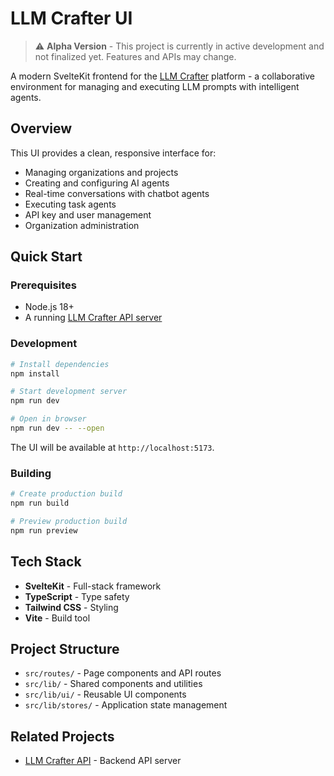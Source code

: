 # LLM Crafter UI

> ⚠️ **Alpha Version** - This project is currently in active development and not finalized yet. Features and APIs may change.

A modern SvelteKit frontend for the [LLM Crafter](https://github.com/LLM-Crafter/llm-crafter) platform - a collaborative environment for managing and executing LLM prompts with intelligent agents.

## Overview

This UI provides a clean, responsive interface for:

- Managing organizations and projects
- Creating and configuring AI agents
- Real-time conversations with chatbot agents
- Executing task agents
- API key and user management
- Organization administration

## Quick Start

### Prerequisites

- Node.js 18+
- A running [LLM Crafter API server](https://github.com/LLM-Crafter/llm-crafter)

### Development

```bash
# Install dependencies
npm install

# Start development server
npm run dev

# Open in browser
npm run dev -- --open
```

The UI will be available at `http://localhost:5173`.

### Building

```bash
# Create production build
npm run build

# Preview production build
npm run preview
```

## Tech Stack

- **SvelteKit** - Full-stack framework
- **TypeScript** - Type safety
- **Tailwind CSS** - Styling
- **Vite** - Build tool

## Project Structure

- `src/routes/` - Page components and API routes
- `src/lib/` - Shared components and utilities
- `src/lib/ui/` - Reusable UI components
- `src/lib/stores/` - Application state management

## Related Projects

- [LLM Crafter API](https://github.com/LLM-Crafter/llm-crafter) - Backend API server
